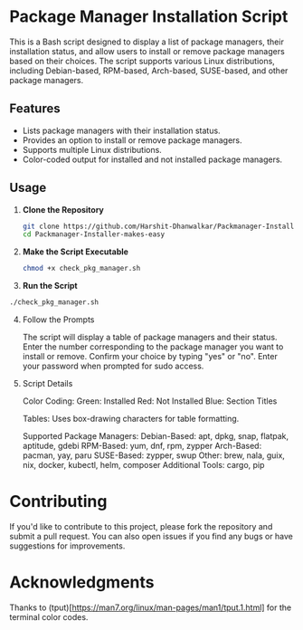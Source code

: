 # Package Manager Installation Script

This is a Bash script designed to display a list of package managers, their installation status, and allow users to install or remove package managers based on their choices. The script supports various Linux distributions, including Debian-based, RPM-based, Arch-based, SUSE-based, and other package managers.

## Features

- Lists package managers with their installation status.
- Provides an option to install or remove package managers.
- Supports multiple Linux distributions.
- Color-coded output for installed and not installed package managers.

## Usage

1. **Clone the Repository**

   ```bash
   git clone https://github.com/Harshit-Dhanwalkar/Packmanager-Installer-makes-easy.git
   cd Packmanager-Installer-makes-easy
   ```

2. **Make the Script Executable**

   ```bash
   chmod +x check_pkg_manager.sh
   ```

3. **Run the Script**

  ```bash
  ./check_pkg_manager.sh
  ```

4. Follow the Prompts

    The script will display a table of package managers and their status.
    Enter the number corresponding to the package manager you want to install or remove.
    Confirm your choice by typing "yes" or "no".
    Enter your password when prompted for sudo access.

5. Script Details

    Color Coding:
        Green: Installed
        Red: Not Installed
        Blue: Section Titles

    Tables:
        Uses box-drawing characters for table formatting.

    Supported Package Managers:
        Debian-Based: apt, dpkg, snap, flatpak, aptitude, gdebi
        RPM-Based: yum, dnf, rpm, zypper
        Arch-Based: pacman, yay, paru
        SUSE-Based: zypper, swup
        Other: brew, nala, guix, nix, docker, kubectl, helm, composer
        Additional Tools: cargo, pip

# Contributing

  If you'd like to contribute to this project, please fork the repository and submit a pull request. You can also open issues if you find any bugs or have suggestions for improvements.

# Acknowledgments
  
  Thanks to (tput)[https://man7.org/linux/man-pages/man1/tput.1.html] for the terminal color codes.
